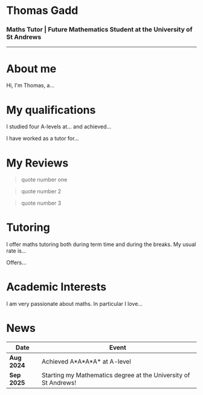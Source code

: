 # **Thomas Gadd**

### **Maths Tutor | Future Mathematics Student at the University of St Andrews**
---

# About me

Hi, I'm Thomas, a...

# My qualifications
I studied four A-levels at... and achieved...  

I have worked as a tutor for...

# My Reviews
> quote number one    

>quote number 2

> quote number 3


# Tutoring

I offer maths tutoring both during term time and during the breaks. My usual rate is...

Offers...

# Academic Interests
I am very passionate about maths. In particular I love...


# News


| Date         | Event |
|--------------|-------|
| **Aug 2024** | Achieved A\*A\*A\*A\* at A-level |
| **Sep 2025** | Starting my Mathematics degree at the University of St Andrews! |


